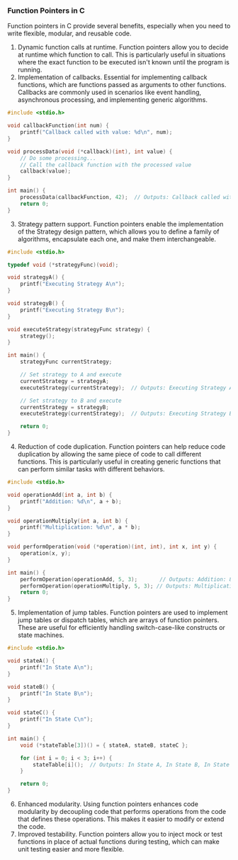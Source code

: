 ### Function Pointers in C

<p>Function pointers in C provide several benefits, especially when you need to write flexible, modular, and reusable code.

1. Dynamic function calls at runtime.
Function pointers allow you to decide at runtime which function to call. This is particularly useful in situations where the exact function to be executed isn't known until the program is running.
2. Implementation of callbacks.
Essential for implementing callback functions, which are functions passed as arguments to other functions. Callbacks are commonly used in scenarios like event handling, asynchronous processing, and implementing generic algorithms.

```C
#include <stdio.h>

void callbackFunction(int num) {
    printf("Callback called with value: %d\n", num);
}

void processData(void (*callback)(int), int value) {
    // Do some processing...
    // Call the callback function with the processed value
    callback(value);
}

int main() {
    processData(callbackFunction, 42);  // Outputs: Callback called with value: 42
    return 0;
}

```

3. Strategy pattern support.
Function pointers enable the implementation of the Strategy design pattern, which allows you to define a family of algorithms, encapsulate each one, and make them interchangeable.

```C
#include <stdio.h>

typedef void (*strategyFunc)(void);

void strategyA() {
    printf("Executing Strategy A\n");
}

void strategyB() {
    printf("Executing Strategy B\n");
}

void executeStrategy(strategyFunc strategy) {
    strategy();
}

int main() {
    strategyFunc currentStrategy;

    // Set strategy to A and execute
    currentStrategy = strategyA;
    executeStrategy(currentStrategy);  // Outputs: Executing Strategy A

    // Set strategy to B and execute
    currentStrategy = strategyB;
    executeStrategy(currentStrategy);  // Outputs: Executing Strategy B

    return 0;
}

```

4. Reduction of code duplication.
Function pointers can help reduce code duplication by allowing the same piece of code to call different functions. This is particularly useful in creating generic functions that can perform similar tasks with different behaviors.

```C
#include <stdio.h>

void operationAdd(int a, int b) {
    printf("Addition: %d\n", a + b);
}

void operationMultiply(int a, int b) {
    printf("Multiplication: %d\n", a * b);
}

void performOperation(void (*operation)(int, int), int x, int y) {
    operation(x, y);
}

int main() {
    performOperation(operationAdd, 5, 3);       // Outputs: Addition: 8
    performOperation(operationMultiply, 5, 3); // Outputs: Multiplication: 15
    return 0;
}

```

5. Implementation of jump tables.
Function pointers are used to implement jump tables or dispatch tables, which are arrays of function pointers. These are useful for efficiently handling switch-case-like constructs or state machines.

```C
#include <stdio.h>

void stateA() {
    printf("In State A\n");
}

void stateB() {
    printf("In State B\n");
}

void stateC() {
    printf("In State C\n");
}

int main() {
    void (*stateTable[3])() = { stateA, stateB, stateC };

    for (int i = 0; i < 3; i++) {
        stateTable[i]();  // Outputs: In State A, In State B, In State C
    }

    return 0;
}

```

6. Enhanced modularity.
Using function pointers enhances code modularity by decoupling code that performs operations from the code that defines these operations. This makes it easier to modify or extend the code.
7. Improved testability.
Function pointers allow you to inject mock or test functions in place of actual functions during testing, which can make unit testing easier and more flexible.


